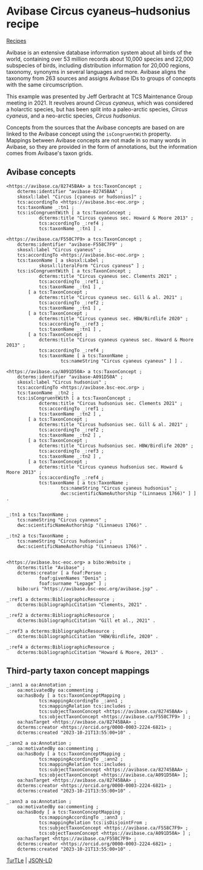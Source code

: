 # Avibase Circus cyaneus–hudsonius recipe

[Recipes](../recipes)

Avibase is an extensive database information system about all birds of the
world, containing over 53 million records about 10,000 species and 22,000
subspecies of birds, including distribution information for 20,000 regions,
taxonomy, synonyms in several languages and more. Avibase aligns the taxonomy
from 263 sources and assigns Avibase IDs to groups of concepts with the same
circumscription.

This example was presented by Jeff Gerbracht at TCS Maintenance Group meeting 
in 2021. It revolves around _Circus cyaneus_, which was considered a holarctic
species, but has been split into a paleo-arctic species, _Circus cyaneus_, and a
neo-arctic species, _Circus hudsonius_.

Concepts from the sources that the Avibase concepts are based on are linked to
the Avibase concept using the `isCongruentWith` property. Mappings between
Avibase concepts are not made in so many words in Avibase, so they are provided
in the form of annotations, but the information comes from Avibase's taxon
grids.

## Avibase concepts

```turtle
<https://avibase.ca/82745BAA> a tcs:TaxonConcept ;
    dcterms:identifier "avibase-82745BAA" ;
    skosxl:label "Circus [cyaneus or hudsonius]" ;
    tcs:accordingTo <https://avibase.bsc-eoc.org> ;
    tcs:taxonName _:tn1 ;
    tcs:isCongruentWith [ a tcs:TaxonConcept ;
            dcterms:title "Circus cyaneus sec. Howard & Moore 2013" ;
            tcs:accordingTo _:ref4 ;
            tcs:taxonName _:tn1 ] .

<https://avibase.ca/F558C7F9> a tcs:TaxonConcept ;
    dcterms:identifier "avibase-F558C7F9" ;
    skosxl:label "Circus cyaneus" ;
    tcs:accordingTo <https://avibase.bsc-eoc.org> ;
    tcs:taxonName [ a skosxl:Label ;
            skosxl:literalForm "Circus cyaneus" ] ;
    tcs:isCongruentWith [ a tcs:TaxonConcept ;
            dcterms:title "Circus cyaneus sec. Clements 2021" ;
            tcs:accordingTo _:ref1 ;
            tcs:taxonName _:tn1 ] ,
        [ a tcs:TaxonConcept ;
            dcterms:title "Circus cyaneus sec. Gill & al. 2021" ;
            tcs:accordingTo _:ref2 ;
            tcs:taxonName _:tn1 ] ,
        [ a tcs:TaxonConcept ;
            dcterms:title "Circus cyaneus sec. HBW/Birdlife 2020" ;
            tcs:accordingTo _:ref3 ;
            tcs:taxonName _:tn1 ] ,
        [ a tcs:TaxonConcept ;
            dcterms:title "Circus cyaneus cyaneus sec. Howard & Moore 2013" ;
            tcs:accordingTo _:ref4 ;
            tcs:taxonName [ a tcs:TaxonName ;
                    tcs:nameString "Circus cyaneus cyaneus" ] ] .

<https://avibase.ca/A091D50A> a tcs:TaxonConcept ;
    dcterms:identifier "avibase-A091D50A" ;
    skosxl:label "Circus hudsonius" ;
    tcs:accordingTo <https://avibase.bsc-eoc.org> ;
    tcs:taxonName _:tn2 ;
    tcs:isCongruentWith [ a tcs:TaxonConcept ;
            dcterms:title "Circus hudsonius sec. Clements 2021" ;
            tcs:accordingTo _:ref1 ;
            tcs:taxonName _:tn2 ] ,
        [ a tcs:TaxonConcept ;
            dcterms:title "Circus hudsonius sec. Gill & al. 2021" ;
            tcs:accordingTo _:ref2 ;
            tcs:taxonName _:tn2 ] ,
        [ a tcs:TaxonConcept ;
            dcterms:title "Circus hudsonius sec. HBW/Birdlife 2020" ;
            tcs:accordingTo _:ref3 ;
            tcs:taxonName _:tn2 ] ,
        [ a tcs:TaxonConcept ;
            dcterms:title "Circus cyaneus hudsonius sec. Howard & Moore 2013" ;
            tcs:accordingTo _:ref4 ;
            tcs:taxonName [ a tcs:TaxonName ;
                    tcs:nameString "Circus cyaneus hudsonius" ;
                    dwc:scientificNameAuthorship "(Linnaeus 1766)" ] ] .


_:tn1 a tcs:TaxonName ;
    tcs:nameString "Circus cyaneus" ;
    dwc:scientificNameAuthorship "(Linnaeus 1766)" .

_:tn2 a tcs:TaxonName ;
    tcs:nameString "Circus hudsonius" ;
    dwc:scientificNameAuthorship "(Linnaeus 1766)" .


<https://avibase.bsc-eoc.org> a bibo:Website ;
    dcterms:title "Avibase" ;
    dcterms:creator [ a foaf:Person ;
            foaf:givenNames "Denis" ;
            foaf:surname "Lepage" ] ;
    bibo:uri "https://avibase.bsc-eoc.org/avibase.jsp" .

_:ref1 a dcterms:BibliographicResource ;
    dcterms:bibliographicCitation "Clements, 2021" .

_:ref2 a dcterms:BibliographicResource ;
    dcterms:bibliographicCitation "Gill et al., 2021" .

_:ref3 a dcterms:BibliographicResource ;
    dcterms:bibliographicCitation "HBW/Birdlife, 2020" .

_:ref4 a dcterms:BibliographicResource ;
    dcterms:bibliographicCitation "Howard & Moore, 2013" .
```

## Third-party taxon concept mappings

```turtle
_:ann1 a oa:Annotation ;
    oa:motivatedBy oa:commenting ;
    oa:hasBody [ a tcs:TaxonConceptMapping ;
            tcs:mappingAccordingTo _:ann1 ;
            tcs:mappingRelation tcs:includes ;
            tcs:subjectTaxonConcept <https://avibase.ca/82745BAA> ;
            tcs:objectTaxonConcept <https://avibase.ca/F558C7F9> ] ;
    oa:hasTarget <https://avibase.ca/82745BAA> ;
    dcterms:creator <https://orcid.org/0000-0003-2224-6821> ;
    dcterms:created "2023-10-21T13:55:00+10" .

_:ann2 a oa:Annotation ;
    oa:motivatedBy oa:commenting ;
    oa:hasBody [ a tcs:TaxonConceptMapping ;
            tcs:mappingAccordingTo _:ann2 ;
            tcs:mappingRelation tcs:includes ;
            tcs:subjectTaxonConcept <https://avibase.ca/82745BAA> ;
            tcs:objectTaxonConcept <https://avibase.ca/A091D50A> ];
    oa:hasTarget <https://avibase.ca/82745BAA> ;
    dcterms:creator <https://orcid.org/0000-0003-2224-6821> ;
    dcterms:created "2023-10-21T13:55:00+10" .

_:ann3 a oa:Annotation ;
    oa:motivatedBy oa:commenting ;
    oa:hasBody [ a tcs:TaxonConceptMapping ;
            tcs:mappingAccordingTo _:ann3 ;
            tcs:mappingRelation tcs:isDisjointFrom ;
            tcs:subjectTaxonConcept <https://avibase.ca/F558C7F9> ;
            tcs:objectTaxonConcept <https://avibase.ca/A091D50A> ] ;
    oa:hasTarget <https://avibase.ca/F558C7F9> ;
    dcterms:creator <https://orcid.org/0000-0003-2224-6821> ;
    dcterms:created "2023-10-21T13:55:00+10" .
```

[TurTLe](https://github.com/tdwg/tcs2/blob/master/recipes/avibase-circus-cyaneus-hudsonius.ttl) |
[JSON-LD](https://github.com/tdwg/tcs2/blob/master/recipes/avibase-circus-cyaneus-hudsonius.jsonld)
